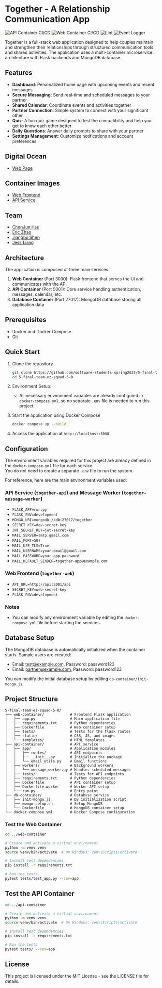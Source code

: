 # Together - A Relationship Communication App


![API Container CI/CD](https://github.com/software-students-spring2025/5-final-team-ez-squad-5-0/actions/workflows/api-container-ci-cd.yml/badge.svg)
![Web Container CI/CD](https://github.com/software-students-spring2025/5-final-team-ez-squad-5-0/actions/workflows/web-container-ci-cd.yml/badge.svg)
![Lint](https://github.com/software-students-spring2025/5-final-team-ez-squad-5-0/actions/workflows/lint.yml/badge.svg)
![Event Logger](https://github.com/software-students-spring2025/5-final-team-ez-squad-5-0/actions/workflows/event-logger.yml/badge.svg)




Together is a full-stack web application designed to help couples maintain and strengthen their relationships through structured communication tools and shared activities. The application uses a multi-container microservice architecture with Flask backends and MongoDB database.

## Features

- **Dashboard**: Personalized home page with upcoming events and recent messages
- **Secure Messaging**: Send real-time and scheduled messages to your partner
- **Shared Calendar**: Coordinate events and activities together
- **Partner Connection**: Simple system to connect with your significant other
- **Quiz**: A fun quiz game designed to test the compatibility and help you get to know each other better
- **Daily Questions**: Answer daily prompts to share with your partner
- **Settings Management**: Customize notifications and account preferences

## Digital Ocean
- [Web Page](https://138.197.66.233.nip.io/)

## Container Images

- [Web Frontend](https://hub.docker.com/r/ericzzy/together-web)
- [API Service](https://hub.docker.com/r/ericzzy/together-api)

## Team

- [ChenJun Hsu](https://github.com/Junpapadiamond)
- [Eric Zhao](https://github.com/Ericzzy675)
- [Jiangbo Shen](https://github.com/js-montgomery)
- [Jess Liang](https://github.com/jess-liang322)

## Architecture

The application is composed of three main services:

1. **Web Container** (Port 3000): Flask frontend that serves the UI and communicates with the API
2. **API Container** (Port 5001): Core service handling authentication, messages, calendar, etc.
4. **Database Container** (Port 27017): MongoDB database storing all application data

## Prerequisites

- Docker and Docker Compose
- Git

## Quick Start

1. Clone the repository
   ```bash
   git clone https://github.com/software-students-spring2025/5-final-team-ez-squad-5-0
   cd 5-final-team-ez-squad-5-0
   ```

2. Environment Setup:
   - All necessary environment variables are already configured in `docker-compose.yml`, so no separate `.env` file is needed to run this project.

3. Start the application using Docker Compose
   ```bash
   docker compose up --build
   ```

4. Access the application at `http://localhost:3000`

## Configuration

The environment variables required for this project are already defined in the `docker-compose.yml` file for each service.  
You do not need to create a separate `.env` file to run the system.

For reference, here are the main environment variables used:

### API Service (`together-api`) and Message Worker (`together-message-worker`)
- `FLASK_APP=run.py`
- `FLASK_ENV=development`
- `MONGO_URI=mongodb://db:27017/together`
- `SECRET_KEY=dev-secret-key`
- `JWT_SECRET_KEY=jwt-secret-key`
- `MAIL_SERVER=smtp.gmail.com`
- `MAIL_PORT=587`
- `MAIL_USE_TLS=True`
- `MAIL_USERNAME=your-email@gmail.com`
- `MAIL_PASSWORD=your-app-password`
- `MAIL_DEFAULT_SENDER=together-app@example.com`

### Web Frontend (`together-web`)
- `API_URL=http://api:5001/api`
- `SECRET_KEY=web-secret-key`
- `FLASK_ENV=development`

### Notes
- You can modify any environment variable by editing the `docker-compose.yml` file before starting the services.

## Database Setup

The MongoDB database is automatically initialized when the container starts. Sample users are created:

- Email: test@example.com, Password: password123
- Email: partner@example.com, Password: password123

You can modify the initial database setup by editing `db-container/init-mongo.js`.


## Project Structure

```
5-final-team-ez-squad-5-0/
├── web-container/            # Frontend Flask application
│   ├── app.py                # Main application file
│   ├── requirements.txt      # Python dependencies
│   ├── Dockerfile            # Web container setup
│   ├── tests/                # Tests for the flask routes
│   ├── static/               # CSS, JS, and images
│   └── templates/            # HTML templates
├── api-container/            # API service
│   ├── app/                  # Application modules
│   │   ├── routes/           # API endpoints
│   │   ├── __init__.py       # Initialize the package
│   │   └── email_utils.py    # Email functions
│   ├── workers/              # Background workers
│   │   └── message_worker.py # Handles scheduled messages
│   ├── tests/                # Tests for API endpoints
│   ├── requirements.txt      # Python dependencies
│   ├── Dockerfile            # API container setup
│   ├── Dockerfile.worker     # Worker API setup
│   └── run.py                # Entry point
├── db-container/             # Database service
│   ├── init-mongo.js         # DB initialization script
│   ├── mongo-setup.sh        # Setup MongoDB
│   └── Dockerfile            # MongoDB container setup
└── docker-compose.yml        # Docker Compose configuration
```

### Test the Web Container
```bash
cd ../web-container

# Create and activate a virtual environment
python -m venv venv
source venv/bin/activate  # On Windows: venv\Scripts\activate

# Install test dependencies
pip install -r requirements.txt

# Run the tests
pytest tests/test_app.py --cov=app
```

## Test the API Container
```bash
cd ../api-container

# Create and activate a virtual environment
python -m venv venv
source venv/bin/activate  # On Windows: venv\Scripts\activate

# Install test dependencies
pip install -r requirements.txt

# Run the tests
pytest tests/ --cov=app
```

## License

This project is licensed under the MIT License - see the LICENSE file for details.
